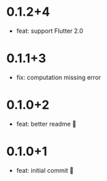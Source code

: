 # 0.1.2+4

- feat: support Flutter 2.0
# 0.1.1+3

- fix: computation missing error

# 0.1.0+2

- feat: better readme 🎉

# 0.1.0+1

- feat: initial commit 🎉

